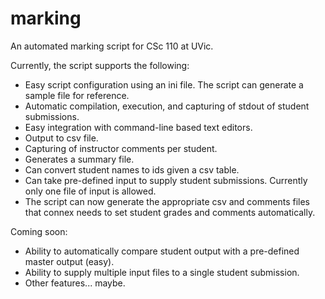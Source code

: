 # marking
An automated marking script for CSc 110 at UVic.

Currently, the script supports the following:

* Easy script configuration using an ini file. The script can generate a sample
  file for reference.
* Automatic compilation, execution, and capturing of stdout of student
  submissions.
* Easy integration with command-line based text editors.
* Output to csv file.
* Capturing of instructor comments per student.
* Generates a summary file.
* Can convert student names to ids given a csv table.
* Can take pre-defined input to supply student submissions. Currently only one
  file of input is allowed.
* The script can now generate the appropriate csv and comments files that connex
  needs to set student grades and comments automatically.

Coming soon:
* Ability to automatically compare student output with a pre-defined master
  output (easy).
* Ability to supply multiple input files to a single student submission.
* Other features... maybe.
